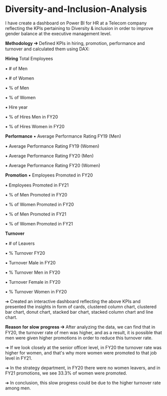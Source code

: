 # Diversity-and-Inclusion-Analysis


I have create a dashboard on Power BI for HR at a Telecom company reflecting the KPIs pertaining to Diversity & inclusion in order to improve gender balance at the executive management level.

𝐌𝐞𝐭𝐡𝐨𝐝𝐨𝐥𝐨𝐠𝐲
➔ Defined KPIs in hiring, promotion, performance and turnover and calculated them using DAX:

𝐇𝐢𝐫𝐢𝐧𝐠 Total Employees

▪ # of Men

▪ # of Women

▪ % of Men

▪ % of Women

▪ Hire year

▪ % of Hires Men in FY20

▪ % of Hires Women in FY20


𝐏𝐞𝐫𝐟𝐨𝐫𝐦𝐚𝐧𝐜𝐞
▪ Average Performance Rating FY19 (Men)

▪ Average Performance Rating FY19 (Women)

▪ Average Performance Rating FY20 (Men)

▪ Average Performance Rating FY20 (Women)

𝐏𝐫𝐨𝐦𝐨𝐭𝐢𝐨𝐧
▪ Employees Promoted in FY20

▪ Employees Promoted in FY21

▪ % of Men Promoted in FY20

▪ % of Women Promoted in FY20

▪ % of Men Promoted in FY21

▪ % of Women Promoted in FY21

𝐓𝐮𝐫𝐧𝐨𝐯𝐞𝐫

▪ # of Leavers

▪ % Turnover FY20

▪ Turnover Male in FY20

▪ % Turnover Men in FY20

▪ Turnover Female in FY20

▪ % Turnover Women in FY20


➔ Created an interactive dashboard reflecting the above KPIs and presented the insights in form of cards, clustered column chart, clustered bar chart, donut chart, stacked bar chart, stacked column chart and line chart.


𝐑𝐞𝐚𝐬𝐨𝐧 𝐟𝐨𝐫 𝐬𝐥𝐨𝐰 𝐩𝐫𝐨𝐠𝐫𝐞𝐬𝐬
➔ After analyzing the data, we can find that in FY20, the turnover rate of men was higher, and as a result, it is possible that men were given higher promotions in order to reduce this turnover rate.

➔ If we look closely at the senior officer level, in FY20 the turnover rate was higher for women, and that's why more women were promoted to that job level in FY21.

➔ In the strategy department, in FY20 there were no women leavers, and in FY21 promotions, we see 33.3% of women were promoted.

➔ In conclusion, this slow progress could be due to the higher turnover rate among men.
